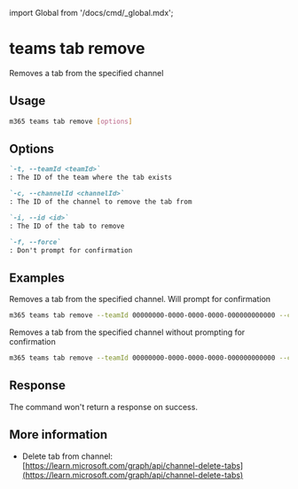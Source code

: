 <!-- DISCLAIMER: All secrets, passwords, and sensitive values in this document are examples only and not real credentials. -->
import Global from '/docs/cmd/_global.mdx';

# teams tab remove

Removes a tab from the specified channel

## Usage

```sh
m365 teams tab remove [options]
```

## Options

```md definition-list
`-t, --teamId <teamId>`
: The ID of the team where the tab exists

`-c, --channelId <channelId>`
: The ID of the channel to remove the tab from

`-i, --id <id>`
: The ID of the tab to remove

`-f, --force`
: Don't prompt for confirmation
```

<Global />

## Examples

Removes a tab from the specified channel. Will prompt for confirmation

```sh
m365 teams tab remove --teamId 00000000-0000-0000-0000-000000000000 --channelId 19:00000000000000000000000000000000@thread.skype --id 06805b9e-77e3-4b93-ac81-525eb87513b8
```

Removes a tab from the specified channel without prompting for confirmation

```sh
m365 teams tab remove --teamId 00000000-0000-0000-0000-000000000000 --channelId 19:00000000000000000000000000000000@thread.skype --id 06805b9e-77e3-4b93-ac81-525eb87513b8 --force
```

## Response

The command won't return a response on success.

## More information

- Delete tab from channel: [https://learn.microsoft.com/graph/api/channel-delete-tabs](https://learn.microsoft.com/graph/api/channel-delete-tabs)
